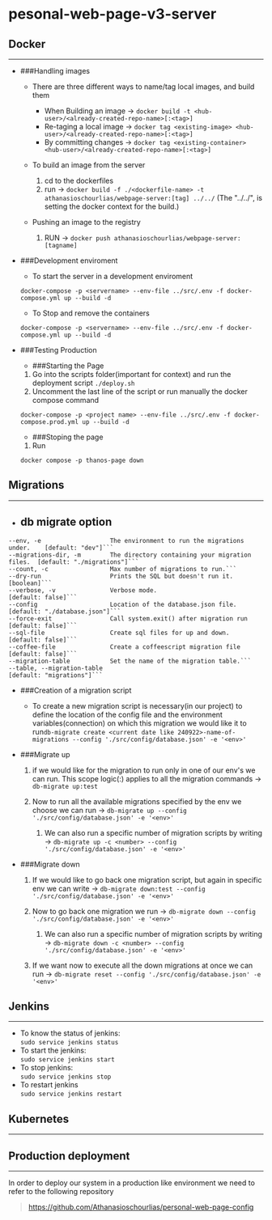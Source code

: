 # pesonal-web-page-v3-server

## Docker

---

- ###Handling images
  - There are three different ways to name/tag local images, and build them
  
    - When Building an image -> ```docker build -t <hub-user>/<already-created-repo-name>[:<tag>]```
    - Re-taging a local image -> ```docker tag <existing-image> <hub-user>/<already-created-repo-name>[:<tag>]```
    - By committing changes -> ```docker tag <existing-container> <hub-user>/<already-created-repo-name>[:<tag>]```

  - To build an image from the server
    
    1. cd to the dockerfiles
    2. run -> `docker build -f ./<dockerfile-name> -t athanasioschourlias/webpage-server:[tag] ../../` (The "../../", is setting the docker context for the build.)
  
  - Pushing an image to the registry
    
    1. RUN -> `docker push athanasioschourlias/webpage-server:[tagname]`

- ###Development enviroment

  - To start the server in a development enviroment  
  ```
  docker-compose -p <servername> --env-file ../src/.env -f docker-compose.yml up --build -d
  ```
  - To Stop and remove the containers 
  ```
  docker-compose -p <servername> --env-file ../src/.env -f docker-compose.yml up --build -d
  ```

- ###Testing Production

  - ###Starting the Page
  1. Go into the scripts folder(important for context) and run the deployment script `./deploy.sh`
  2. Uncomment the last line of the script or run manually the docker compose command
  ```
  docker-compose -p <project name> --env-file ../src/.env -f docker-compose.prod.yml up --build -d
  ```
  - ###Stoping the page
  1. Run
  ```
  docker compose -p thanos-page down
  ```

## Migrations

---

- ## db migrate option
```
--env, -e                   The environment to run the migrations under.    [default: "dev"]```
--migrations-dir, -m        The directory containing your migration files.  [default: "./migrations"]```
--count, -c                 Max number of migrations to run.```
--dry-run                   Prints the SQL but doesn't run it.              [boolean]```
--verbose, -v               Verbose mode.                                   [default: false]```
--config                    Location of the database.json file.             [default: "./database.json"]```
--force-exit                Call system.exit() after migration run          [default: false]```
--sql-file                  Create sql files for up and down.               [default: false]```
--coffee-file               Create a coffeescript migration file            [default: false]```
--migration-table           Set the name of the migration table.```
--table, --migration-table                                                  [default: "migrations"]```
```
- ###Creation of a migration script

  - To create a new migration script is necessary(in our project) to define the location of the config file and the environment variables(connection) 
  on which this migration we would like it to run```db-migrate create <current date like 240922>-name-of-migrations --config './src/config/database.json' -e '<env>'```

- ###Migrate up

  1. if we would like for the migration to run only in one of our env's we can run. This scope logic(:<env>) applies to all the migration commands -> ```db-migrate up:test```

  2. Now to run all the available migrations specified by the env we choose we can run -> ```db-migrate up --config './src/config/database.json' -e '<env>'```
     1. We can also run a specific number of migration scripts by writing -> ```db-migrate up -c <number> --config './src/config/database.json' -e '<env>'```
     
- ###Migrate down

  1. If we would like to go back one migration script, but again in specific env we can write -> ```db-migrate down:test --config './src/config/database.json' -e '<env>'```

  2. Now to go back one migration we run -> ```db-migrate down --config './src/config/database.json' -e '<env>'```
     1. We can also run a specific number of migration scripts by writing -> ```db-migrate down -c <number> --config './src/config/database.json' -e '<env>'```
  
  3. If we want now to execute all the down migrations at once we can run -> ```db-migrate reset --config './src/config/database.json' -e '<env>'``` 

## Jenkins

---

- To know the status of jenkins:<br />`sudo service jenkins status`
- To start the jenkins: <br /> `sudo service jenkins start`
- To stop jenkins:<br /> `sudo service jenkins stop`
- To restart jenkins<br />`sudo service jenkins restart`

## Kubernetes

---

## Production deployment

---

In order to deploy our system in a production like environment we need to refer to the following repository

> https://github.com/Athanasioschourlias/personal-web-page-config